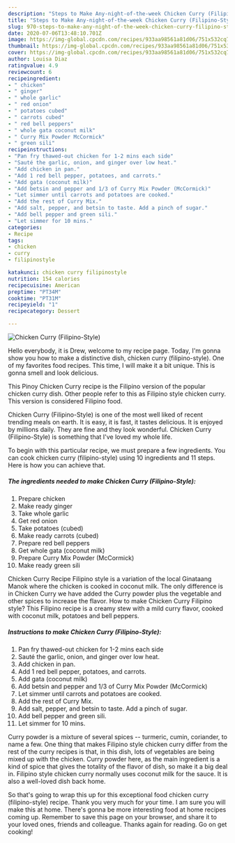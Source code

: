 ```yaml
---
description: "Steps to Make Any-night-of-the-week Chicken Curry (Filipino-Style)"
title: "Steps to Make Any-night-of-the-week Chicken Curry (Filipino-Style)"
slug: 970-steps-to-make-any-night-of-the-week-chicken-curry-filipino-style
date: 2020-07-06T13:48:10.701Z
image: https://img-global.cpcdn.com/recipes/933aa98561a81d06/751x532cq70/chicken-curry-filipino-style-recipe-main-photo.jpg
thumbnail: https://img-global.cpcdn.com/recipes/933aa98561a81d06/751x532cq70/chicken-curry-filipino-style-recipe-main-photo.jpg
cover: https://img-global.cpcdn.com/recipes/933aa98561a81d06/751x532cq70/chicken-curry-filipino-style-recipe-main-photo.jpg
author: Louisa Diaz
ratingvalue: 4.9
reviewcount: 6
recipeingredient:
- " chicken"
- " ginger"
- " whole garlic"
- " red onion"
- " potatoes cubed"
- " carrots cubed"
- " red bell peppers"
- " whole gata coconut milk"
- " Curry Mix Powder McCormick"
- " green sili"
recipeinstructions:
- "Pan fry thawed-out chicken for 1-2 mins each side"
- "Sauté the garlic, onion, and ginger over low heat."
- "Add chicken in pan."
- "Add 1 red bell pepper, potatoes, and carrots."
- "Add gata (coconut milk)"
- "Add betsin and pepper and 1/3 of Curry Mix Powder (McCormick)"
- "Let simmer until carrots and potatoes are cooked."
- "Add the rest of Curry Mix."
- "Add salt, pepper, and betsin to taste. Add a pinch of sugar."
- "Add bell pepper and green sili."
- "Let simmer for 10 mins."
categories:
- Recipe
tags:
- chicken
- curry
- filipinostyle

katakunci: chicken curry filipinostyle 
nutrition: 154 calories
recipecuisine: American
preptime: "PT34M"
cooktime: "PT31M"
recipeyield: "1"
recipecategory: Dessert

---
```



![Chicken Curry (Filipino-Style)](https://img-global.cpcdn.com/recipes/933aa98561a81d06/751x532cq70/chicken-curry-filipino-style-recipe-main-photo.jpg)

Hello everybody, it is Drew, welcome to my recipe page. Today, I'm gonna show you how to make a distinctive dish, chicken curry (filipino-style). One of my favorites food recipes. This time, I will make it a bit unique. This is gonna smell and look delicious.

This Pinoy Chicken Curry recipe is the Filipino version of the popular chicken curry dish. Other people refer to this as Filipino style chicken curry. This version is considered Filipino food.

Chicken Curry (Filipino-Style) is one of the most well liked of recent trending meals on earth. It is easy, it is fast, it tastes delicious. It is enjoyed by millions daily. They are fine and they look wonderful. Chicken Curry (Filipino-Style) is something that I've loved my whole life.


To begin with this particular recipe, we must prepare a few ingredients. You can cook chicken curry (filipino-style) using 10 ingredients and 11 steps. Here is how you can achieve that.

<!--inarticleads1-->

##### The ingredients needed to make Chicken Curry (Filipino-Style):

1. Prepare  chicken
1. Make ready  ginger
1. Take  whole garlic
1. Get  red onion
1. Take  potatoes (cubed)
1. Make ready  carrots (cubed)
1. Prepare  red bell peppers
1. Get  whole gata (coconut milk)
1. Prepare  Curry Mix Powder (McCormick)
1. Make ready  green sili


Chicken Curry Recipe Filipino style is a variation of the local Ginataang Manok where the chicken is cooked in coconut milk. The only difference is in Chicken Curry we have added the Curry powder plus the vegetable and other spices to increase the flavor. How to make Chicken Curry Filipino style? This Filipino recipe is a creamy stew with a mild curry flavor, cooked with coconut milk, potatoes and bell peppers. 

<!--inarticleads2-->

##### Instructions to make Chicken Curry (Filipino-Style):

1. Pan fry thawed-out chicken for 1-2 mins each side
1. Sauté the garlic, onion, and ginger over low heat.
1. Add chicken in pan.
1. Add 1 red bell pepper, potatoes, and carrots.
1. Add gata (coconut milk)
1. Add betsin and pepper and 1/3 of Curry Mix Powder (McCormick)
1. Let simmer until carrots and potatoes are cooked.
1. Add the rest of Curry Mix.
1. Add salt, pepper, and betsin to taste. Add a pinch of sugar.
1. Add bell pepper and green sili.
1. Let simmer for 10 mins.


Curry powder is a mixture of several spices -- turmeric, cumin, coriander, to name a few. One thing that makes Filipino style chicken curry differ from the rest of the curry recipes is that, in this dish, lots of vegetables are being mixed up with the chicken. Curry powder here, as the main ingredient is a kind of spice that gives the totality of the flavor of dish, so make it a big deal in. Filipino style chicken curry normally uses coconut milk for the sauce. It is also a well-loved dish back home. 

So that's going to wrap this up for this exceptional food chicken curry (filipino-style) recipe. Thank you very much for your time. I am sure you will make this at home. There's gonna be more interesting food at home recipes coming up. Remember to save this page on your browser, and share it to your loved ones, friends and colleague. Thanks again for reading. Go on get cooking!
